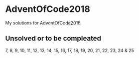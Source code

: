 # AdventOfCode2018
My solutions for [AdventOfCode2018](https://adventofcode.com/2018)

## Unsolved or to be compleated
7, 8, 9, 10, 11, 12, 13, 14, 15, 16, 17, 18, 19, 20, 21, 22, 23, 24 & 25
